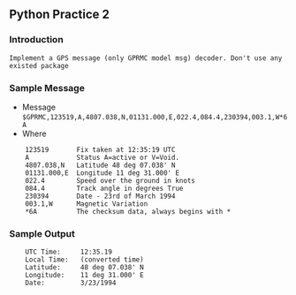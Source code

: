 ## Python Practice 2

### Introduction
	Implement a GPS message (only GPRMC model msg) decoder. Don't use any existed package

### Sample Message
* Message `$GPRMC,123519,A,4807.038,N,01131.000,E,022.4,084.4,230394,003.1,W*6A`
* Where
```
	123519       Fix taken at 12:35:19 UTC
	A            Status A=active or V=Void.
	4807.038,N   Latitude 48 deg 07.038' N
	01131.000,E  Longitude 11 deg 31.000' E
	022.4        Speed over the ground in knots
	084.4        Track angle in degrees True
	230394       Date - 23rd of March 1994
	003.1,W      Magnetic Variation
	*6A          The checksum data, always begins with *
```
### Sample Output

```
	UTC Time:     12:35.19
	Local Time:   (converted time)
	Latitude:     48 deg 07.038' N
	Longitude:    11 deg 31.000' E
	Date:		  3/23/1994


